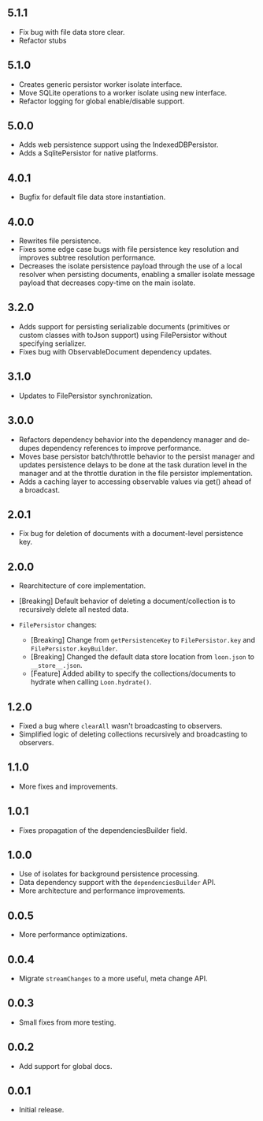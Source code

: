 ## 5.1.1

* Fix bug with file data store clear.
* Refactor stubs

## 5.1.0

* Creates generic persistor worker isolate interface.
* Move SQLite operations to a worker isolate using new interface.
* Refactor logging for global enable/disable support.

## 5.0.0

* Adds web persistence support using the IndexedDBPersistor.
* Adds a SqlitePersistor for native platforms.

## 4.0.1

* Bugfix for default file data store instantiation.

## 4.0.0

* Rewrites file persistence.
* Fixes some edge case bugs with file persistence key resolution and improves subtree resolution performance.
* Decreases the isolate persistence payload through the use of a local resolver when persisting documents, enabling a smaller isolate message payload that decreases
  copy-time on the main isolate.

## 3.2.0

* Adds support for persisting serializable documents (primitives or custom classes with toJson support)
  using FilePersistor without specifying serializer.
* Fixes bug with ObservableDocument dependency updates.

## 3.1.0

* Updates to FilePersistor synchronization.

## 3.0.0

* Refactors dependency behavior into the dependency manager and de-dupes dependency references to improve performance.
* Moves base persistor batch/throttle behavior to the persist manager and updates persistence delays to be done at the task duration level in the manager and at the throttle duration in the file persistor implementation.
* Adds a caching layer to accessing observable values via get() ahead of a broadcast.

## 2.0.1

* Fix bug for deletion of documents with a document-level persistence key. 

## 2.0.0

* Rearchitecture of core implementation.

* [Breaking] Default behavior of deleting a document/collection is to recursively delete all nested data.
* `FilePersistor` changes:
    * [Breaking] Change from `getPersistenceKey` to `FilePersistor.key` and `FilePersistor.keyBuilder`.
    * [Breaking] Changed the default data store location from `loon.json` to `__store__.json`.
    * [Feature] Added ability to specify the collections/documents to hydrate when calling `Loon.hydrate()`.

## 1.2.0

* Fixed a bug where `clearAll` wasn't broadcasting to observers.
* Simplified logic of deleting collections recursively and broadcasting to observers.

## 1.1.0

* More fixes and improvements.

## 1.0.1

* Fixes propagation of the dependenciesBuilder field.

## 1.0.0

* Use of isolates for background persistence processing.
* Data dependency support with the `dependenciesBuilder` API.
* More architecture and performance improvements.

## 0.0.5

* More performance optimizations.

## 0.0.4

* Migrate `streamChanges` to a more useful, meta change API.

## 0.0.3

* Small fixes from more testing.

## 0.0.2

* Add support for global docs.

## 0.0.1

* Initial release.
